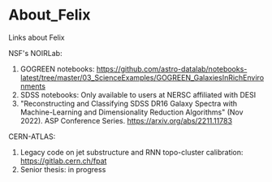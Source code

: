 # About_Felix
Links about Felix

NSF's NOIRLab: 
1. GOGREEN notebooks: https://github.com/astro-datalab/notebooks-latest/tree/master/03_ScienceExamples/GOGREEN_GalaxiesInRichEnvironments
2. SDSS notebooks: Only available to users at NERSC affiliated with DESI
3. "Reconstructing and Classifying SDSS DR16 Galaxy Spectra with Machine-Learning and Dimensionality Reduction Algorithms" (Nov 2022). ASP Conference Series. https://arxiv.org/abs/2211.11783

CERN-ATLAS:
1. Legacy code on jet substructure and RNN topo-cluster calibration: https://gitlab.cern.ch/fpat
2. Senior thesis: in progress
